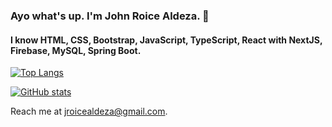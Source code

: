 ### Ayo what's up. I'm John Roice Aldeza. :boy:

#### I know HTML, CSS, Bootstrap, JavaScript, TypeScript, React with NextJS, Firebase, MySQL, Spring Boot.

[![Top Langs](https://github-readme-stats-git-masterrstaa-rickstaa.vercel.app/api/top-langs/?username=roiceee&layout=compact)](https://github.com/anuraghazra/github-readme-stats)

[![GitHub stats](https://github-readme-stats-git-masterrstaa-rickstaa.vercel.app/api?username=roiceee&theme=radical)](https://github.com/anuraghazra/github-readme-stats)

Reach me at jroicealdeza@gmail.com.

<!---
roiceee/roiceee is a ✨ special ✨ repository because its `README.md` (this file) appears on your GitHub profile.
You can click the Preview link to take a look at your changes.
--->
